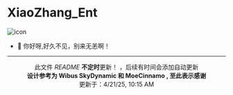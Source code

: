 <h1>XiaoZhang_Ent</h1>

![icon](https://github.com/user-attachments/assets/457313e3-8021-43ca-95cc-4285318a2979)

- 👋 你好呀,好久不见，别来无恙啊！






<hr>
<p align="center" dir="auto">此文件 <i>README</i> <b>不定时</b>更新！ ，后续有时间会添加自动更新<b><br>设计参考为 Wibus SkyDynamic 和 MoeCinnamo , 至此表示感谢</b><br>更新于：4/21/25, 10:15 AM</p>
<!---
XiaoZhang-Ent/XiaoZhang-Ent is a ✨ special ✨ repository because its `README.md` (this file) appears on your GitHub profile.
You can click the Preview link to take a look at your changes.
--->
